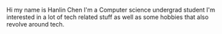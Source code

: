 Hi my name is Hanlin Chen
I'm a Computer science undergrad student
I'm interested in a lot of tech related stuff as well as some hobbies that also revolve around tech.
